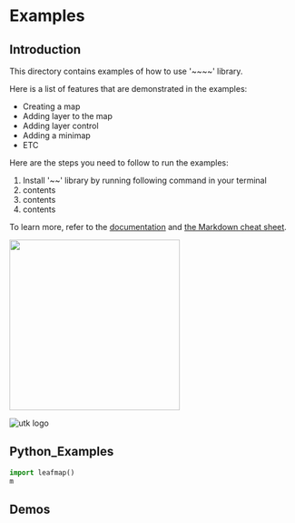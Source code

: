 # Examples

## Introduction

This directory contains examples of how to use '~~~~' library.

Here is a list of features that are demonstrated in the examples:
- Creating a map
- Adding layer to the map
- Adding layer control
- Adding a minimap
- ETC

Here are the steps you need to follow to run the examples:
1. Install '~~' library by running following command in your terminal
2. contents
3. contents
4. contents

To learn more, refer to the [documentation](https://github.com/whkim15/Geog510-wkim15_2/pulls) and [the Markdown cheat sheet](https://github.com/whkim15/Geog510-wkim15_2/pulls).

<img src="ttps://brand.utk.edu/wp-content/uploads/2019/02/University-HorizLeftLogo-RGB.jpg" width="300" />

![utk logo](https://brand.utk.edu/wp-content/uploads/2019/02/University-HorizLeftLogo-RGB.jpg)


## Python_Examples

```python
import leafmap()
m
```

## Demos